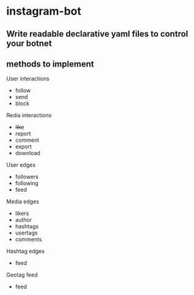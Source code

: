# instagram-bot
Write readable declarative yaml files to control your botnet
---
## methods to implement

User interactions
- follow
- send
- block

Redia interactions
- ~~like~~
- report
- comment
- export
- download

User edges
- followers
- following
- feed

Media edges
- likers
- author
- hashtags
- usertags
- comments

Hashtag edges
- feed

Geotag feed
- feed
